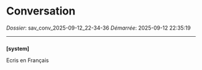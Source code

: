 # Conversation
_Dossier_: sav_conv_2025-09-12_22-34-36
_Démarrée_: 2025-09-12 22:35:19

---

###   
**[system]**


Ecris en Français

